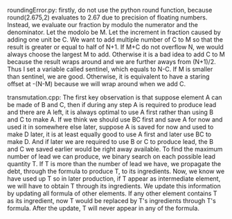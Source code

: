 roundingError.py: firstly, do not use the python round function, because round(2.675,2) evaluates to 2.67 due to precision of floating numbers. Instead, we evaluate our fraction by modulo the numerator and the denominator. Let the modolo be M. Let the increment in fraction caused by adding one unit be C. We want to add multiple number of C to M so that the result is greater or equal to half of N+1. If M+C do not overflow N, we would always choose the largest M to add. Otherwise it is a bad idea to add C to M because the result wraps around and we are further aways from (N+1)/2. Thus I set a variable called sentinel, which equals to N-C. If M is smaller than sentinel, we are good. Otherwise, it is equivalent to have a staring offset at -(N-M) because we will wrap around when we add C.

transmutation.cpp: The first key observation is that suppose element A can be made of B and C, then if during any step A is required to produce lead and there are A left, it is always optimal to use A first rather than using B and C to make A. If we think we should use BC first and save A for now and used it in somewhere else later, suppose A is saved for now and used to make D later, it is at least equally good to use A first and later use BC to make D. And if later we are required to use B or C to produce lead, the B and C we saved earlier would be right away available. To find the maximum number of lead we can produce, we binary search on each possible lead quantity T. If T is more than the number of lead we have, we propagate the debt, through the formula to produce T, to its ingredients. Now, we know we have used up T so in later production, if T appear as intermediate element, we will have to obtain T through its ingredients. We update this information by updating all formula of other elements. If any other element contains T as its ingredient, now T would be replaced by T's ingredients through T's formula. After the update, T will never appear in any of the formula. 
